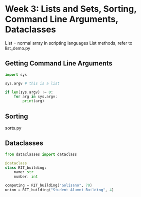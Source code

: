 # Week 3: Lists and Sets, Sorting, Command Line Arguments, Dataclasses
List = normal array in scripting languages
List methods, refer to list_demo.py

## Getting Command Line Arguments
```py
import sys

sys.argv # this is a list

if len(sys.argv) != 0:
    for arg in sys.argv:
        print(arg)
```

## Sorting
sorts.py

## Dataclasses
```py
from dataclasses import dataclass

@dataclass
class RIT_building:
    name: str
    number: int

computing = RIT_building("Golisano", 70)
union = RIT_building("Student Alumni Building", 4)
```